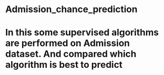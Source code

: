 # Admission_chance_prediction
# In this some supervised algorithms are performed on Admission dataset. And compared which algorithm is best to predict
